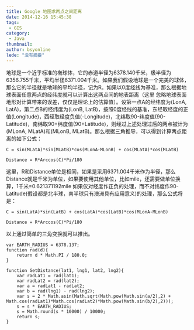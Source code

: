 ```yaml
---
title: Google 地图求两点之间距离
date: 2014-12-16 15:45:38
tags:
 - GIS
category: 
 - Java
thumbnail: 
author: bsyonline
lede: "没有摘要"
---
```


地球是一个近乎标准的椭球体，它的赤道半径为6378.140千米，极半径为6356.755千米，平均半径6371.004千米。如果我们假设地球是一个完美的球体，那么它的半径就是地球的平均半径，记为R。如果以0度经线为基准，那么根据地球表面任意两点的经纬度就可以计算出这两点间的地表距离（这里 忽略地球表面地形对计算带来的误差，仅仅是理论上的估算值）。设第一点A的经纬度为(LonA, LatA)，第二点B的经纬度为(LonB, LatB)，按照0度经线的基准，东经取经度的正值(Longitude)，西经取经度负值(-Longitude)，北纬取90-纬度值(90- Latitude)，南纬取90+纬度值(90+Latitude)，则经过上述处理过后的两点被计为(MLonA, MLatA)和(MLonB, MLatB)。那么根据三角推导，可以得到计算两点距离的如下公式：

	C = sin(MLatA)*sin(MLatB)*cos(MLonA-MLonB) + cos(MLatA)*cos(MLatB)

	Distance = R*Arccos(C)*Pi/180

这里，R和Distance单位是相同，如果是采用6371.004千米作为半径，那么Distance就是千米为单位，如果要使用其他单位，比如mile，还需要做单位换算，1千米=0.621371192mile
如果仅对经度作正负的处理，而不对纬度作90-Latitude(假设都是北半球，南半球只有澳洲具有应用意义)的处理，那么公式将是：


	C = sin(LatA)*sin(LatB) + cos(LatA)*cos(LatB)*cos(MLonA-MLonB)

	Distance = R*Arccos(C)*Pi/180

以上通过简单的三角变换就可以推出。

	var EARTH_RADIUS = 6378.137;
	function rad(d){
	    return d * Math.PI / 180.0;
	}
	
	function GetDistance(lat1, lng1, lat2, lng2){
	    var radLat1 = rad(lat1);
	    var radLat2 = rad(lat2);
	    var a = radLat1 - radLat2;
	    var b = rad(lng1) - rad(lng2);
	    var s = 2 * Math.asin(Math.sqrt(Math.pow(Math.sin(a/2),2) +
	Math.cos(radLat1)*Math.cos(radLat2)*Math.pow(Math.sin(b/2),2)));
	    s = s * EARTH_RADIUS;
	    s = Math.round(s * 10000) / 10000;
	    return s;
	}
